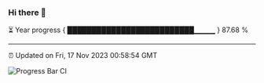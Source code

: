 ### Hi there 👋

⏳ Year progress { ██████████████████████████▁▁▁▁ } 87.68 %

---

⏰ Updated on Fri, 17 Nov 2023 00:58:54 GMT

![Progress Bar CI](https://github.com/JuvenileQ/Progress-Bar-CI/workflows/main/badge.svg)
